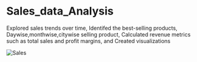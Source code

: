# Sales_data_Analysis
Explored sales trends over time, Identifed the best-selling products, Daywise,monthwise,citywise selling product, Calculated revenue metrics such as total sales and profit margins, and Created visualizations 

![Sales](https://github.com/Ajaykumar-Chavan/Sales-data/assets/151377995/a47dc6e1-6c0a-445e-8f51-4eb396fe1ba4)
